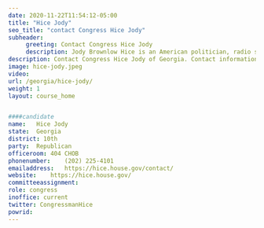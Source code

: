 ```yaml
---
date: 2020-11-22T11:54:12-05:00
title: "Hice Jody"
seo_title: "contact Congress Hice Jody"
subheader:
     greeting: Contact Congress Hice Jody 
     description: Jody Brownlow Hice is an American politician, radio show host, and political activist serving as the U.S. Representative for Georgia's 10th congressional district since 2015. He is a member of the Republican Party.
description: Contact Congress Hice Jody of Georgia. Contact information for Hice Jody includes email address, phone number, and mailing address.
image: hice-jody.jpeg
video: 
url: /georgia/hice-jody/
weight: 1
layout: course_home


####candidate
name:	Hice Jody
state:	Georgia
district: 10th
party:	Republican
officeroom:	404 CHOB
phonenumber:	(202) 225-4101
emailaddress:	https://hice.house.gov/contact/
website:	https://hice.house.gov/
committeeassignment: 
role: congress
inoffice: current
twitter: CongressmanHice
powrid: 
---
```


